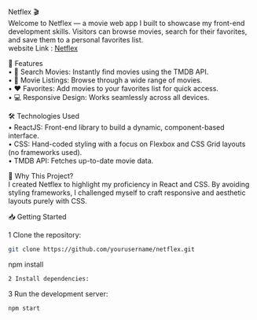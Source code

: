Netflex 🎬  
Welcome to Netflex — a movie web app I built to showcase my front-end development skills. Visitors can browse movies, search for their favorites, and save them to a personal favorites list.  
website Link :  [Netflex](https://netflex-chi.vercel.app/)

🚀 Features  
• 🔎 Search Movies: Instantly find movies using the TMDB API.  
• 📃 Movie Listings: Browse through a wide range of movies.  
• ❤️ Favorites: Add movies to your favorites list for quick access.  
• 💻 Responsive Design: Works seamlessly across all devices.  


  
🛠️ Technologies Used  
• ReactJS: Front-end library to build a dynamic, component-based interface.  
• CSS: Hand-coded styling with a focus on Flexbox and CSS Grid layouts (no frameworks used).  
• TMDB API: Fetches up-to-date movie data.  
  

🎨 Why This Project?  
I created Netflex to highlight my proficiency in React and CSS. By avoiding styling frameworks, I challenged myself to craft responsive and aesthetic layouts purely with CSS.  

📥 Getting Started  

1 Clone the repository:  
```bash
git clone https://github.com/yourusername/netflex.git  
```

npm install  

```bash
2 Install dependencies:
```



3 Run the development server:

```bash
npm start  
```


